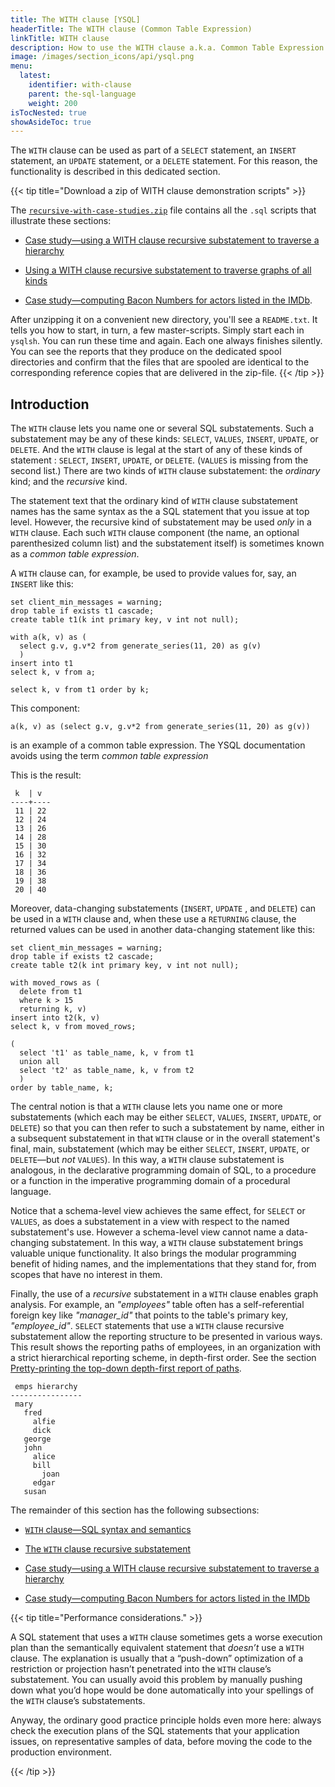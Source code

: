```yaml
---
title: The WITH clause [YSQL]
headerTitle: The WITH clause (Common Table Expression)
linkTitle: WITH clause
description: How to use the WITH clause a.k.a. Common Table Expression
image: /images/section_icons/api/ysql.png
menu:
  latest:
    identifier: with-clause
    parent: the-sql-language
    weight: 200
isTocNested: true
showAsideToc: true
---
```


The `WITH` clause can be used as part of a `SELECT` statement, an `INSERT` statement, an `UPDATE` statement, or a `DELETE` statement. For this reason, the functionality is described in this dedicated section.

{{< tip title="Download a zip of WITH clause demonstration scripts" >}}

The [`recursive-with-case-studies.zip`](https://raw.githubusercontent.com/yugabyte/yugabyte-db/master/sample/recursive-with-case-studies/recursive-with-case-studies.zip) file contains all the `.sql` scripts that illustrate these sections:

- [Case study—using a WITH clause recursive substatement to traverse a hierarchy](./emps-hierarchy/)

- [Using a WITH clause recursive substatement to traverse graphs of all kinds](./traversing-general-graphs/)

- [Case study—computing Bacon Numbers for actors listed in the IMDb](./bacon-numbers/).

After unzipping it on a convenient new directory, you'll see a `README.txt`.  It tells you how to start, in turn, a few master-scripts. Simply start each in `ysqlsh`. You can run these time and again. Each one always finishes silently. You can see the reports that they produce on the dedicated spool directories and confirm that the files that are spooled are identical to the corresponding reference copies that are delivered in the zip-file.
{{< /tip >}}

## Introduction

The `WITH` clause lets you name one or several SQL substatements. Such a substatement may be any of these kinds: `SELECT`, `VALUES`, `INSERT`, `UPDATE`, or `DELETE`. And the `WITH` clause is legal at the start of any of these kinds of statement : `SELECT`, `INSERT`, `UPDATE`, or `DELETE`. (`VALUES` is missing from the second list.) There are two kinds of `WITH` clause substatement: the _ordinary_ kind; and the _recursive_ kind.

The statement text that the ordinary kind of `WITH` clause substatement names has the same syntax as the a SQL statement that you issue at top level. However, the recursive kind of substatement may be used _only_ in a `WITH` clause. Each such `WITH` clause component (the name, an optional parenthesized column list) and the substatement itself) is sometimes known as a _common table expression_.

A `WITH` clause can, for example, be used to provide values for, say, an `INSERT` like this:

```plpgsql
set client_min_messages = warning;
drop table if exists t1 cascade;
create table t1(k int primary key, v int not null);

with a(k, v) as (
  select g.v, g.v*2 from generate_series(11, 20) as g(v)
  )
insert into t1
select k, v from a;

select k, v from t1 order by k;
```

This component:

```
a(k, v) as (select g.v, g.v*2 from generate_series(11, 20) as g(v))
```

is an example of a common table expression. The YSQL documentation avoids using the term _common table expression_

This is the result:

```
 k  | v  
----+----
 11 | 22
 12 | 24
 13 | 26
 14 | 28
 15 | 30
 16 | 32
 17 | 34
 18 | 36
 19 | 38
 20 | 40
```

Moreover, data-changing substatements (`INSERT`, `UPDATE` , and `DELETE`) can be used in a `WITH` clause and, when these use a `RETURNING` clause, the returned values can be used in another data-changing statement like this:

```plpgsql
set client_min_messages = warning;
drop table if exists t2 cascade;
create table t2(k int primary key, v int not null);

with moved_rows as (
  delete from t1
  where k > 15
  returning k, v)
insert into t2(k, v)
select k, v from moved_rows;

(
  select 't1' as table_name, k, v from t1
  union all
  select 't2' as table_name, k, v from t2
  )
order by table_name, k;
```

The central notion is that a `WITH` clause lets you name one or more substatements (which each may be either `SELECT`, `VALUES`, `INSERT`, `UPDATE`, or `DELETE`) so that you can then refer to such a substatement by name, either in a subsequent substatement in that `WITH` clause or in the overall statement's final, main, substatement (which may be either `SELECT`, `INSERT`, `UPDATE`, or `DELETE`—but _not_ `VALUES`). In this way, a `WITH` clause substatement is analogous, in the declarative programming domain of SQL, to a procedure or a function in the imperative programming domain of a procedural language.

Notice that a schema-level view achieves the same effect, for `SELECT` or `VALUES`, as does a substatement in a view with respect to the named substatement's use. However a schema-level view cannot name a data-changing substatement. In this way, a `WITH` clause substatement brings valuable unique functionality. It also brings the modular programming benefit of hiding names, and the implementations that they stand for, from scopes that have no interest in them.

Finally, the use of a _recursive_ substatement in a `WITH` clause enables graph analysis. For example, an _"employees"_ table often has a self-referential foreign key like _"manager_id"_ that points to the table's primary key, _"employee_id"_. `SELECT` statements that use a `WITH` clause recursive substatement allow the reporting structure to be presented in various ways. This result shows the reporting paths of employees, in an organization with a strict hierarchical reporting scheme, in depth-first order. See the section [Pretty-printing the top-down depth-first report of paths](./emps-hierarchy/#pretty-printing-the-top-down-depth-first-report-of-paths).

```
 emps hierarchy 
----------------
 mary
   fred
     alfie
     dick
   george
   john
     alice
     bill
       joan
     edgar
   susan
```

The remainder of this section has the following subsections:

- [`WITH` clause—SQL syntax and semantics](./with-clause-syntax-semantics/)

- [The `WITH` clause recursive substatement](./recursive-with/)

- [Case study—using a WITH clause recursive substatement to traverse a hierarchy](./emps-hierarchy/)

- [Case study—computing Bacon Numbers for actors listed in the IMDb](./bacon-numbers/)

{{< tip title="Performance considerations." >}}

A SQL statement that uses a `WITH` clause sometimes gets a worse execution plan than the semantically equivalent statement that _doesn’t_ use a `WITH` clause. The explanation is usually that a “push-down” optimization of a restriction or projection hasn’t penetrated into the `WITH` clause’s substatement. You can usually avoid this problem by manually pushing down what you’d hope would be done automatically into your spellings of the `WITH` clause’s substatements.

Anyway, the ordinary good practice principle holds even more here: always check the execution plans of the SQL statements that your application issues, on representative samples of data, before moving the code to the production environment.

{{< /tip >}}

